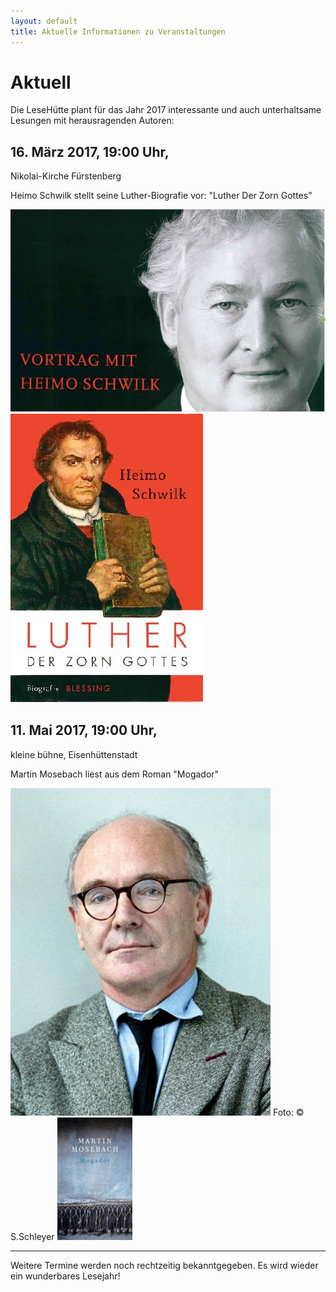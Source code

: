 ```yaml
---
layout: default
title: Aktuelle Informationen zu Veranstaltungen
---
```


# Aktuell

Die LeseHütte plant für das Jahr 2017 interessante und auch unterhaltsame Lesungen mit herausragenden Autoren:

## 16. März 2017, 19:00 Uhr,
Nikolai-Kirche Fürstenberg

Heimo Schwilk stellt seine Luther-Biografie vor:
"Luther Der Zorn Gottes"

![Heimo Schwilk](/assets/Schwilk/heimo_schwilk_02.jpg)
![Der Zorn Gottes](/assets/Schwilk/heimo_schwilk_01.jpg)

## 11. Mai 2017, 19:00 Uhr,
kleine bühne, Eisenhüttenstadt

Martin Mosebach liest aus dem Roman
"Mogador"

![Martin Mosebach](/assets/Mosebach/mosebach.foto.s.schleyer.jpeg)
Foto: © S.Schleyer
![Mogador](/assets/Mosebach/mogador.jpg)



* * *

Weitere Termine werden noch rechtzeitig bekanntgegeben.
Es wird wieder ein wunderbares Lesejahr!
